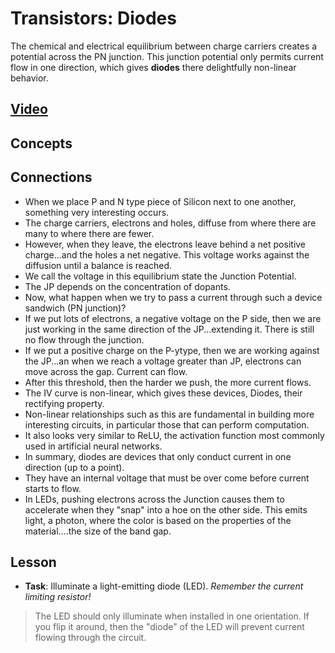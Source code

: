 # Transistors: Diodes
The chemical and electrical equilibrium between charge carriers creates a potential across the PN junction. This junction potential only permits current flow in one direction, which gives **diodes** there delightfully non-linear behavior.

## [Video](https://vimeo.com/1032443724)

## Concepts

## Connections
- When we place P and N type piece of Silicon next to one another, something very interesting occurs.
- The charge carriers, electrons and holes, diffuse from where there are many to where there are fewer.
- However, when they leave, the electrons leave behind a net positive charge...and the holes a net negative. This voltage works against the diffusion until a balance is reached.
- We call the voltage in this equilibrium state the Junction Potential.
- The JP depends on the concentration of dopants.
- Now, what happen when we try to pass a current through such a device sandwich (PN junction)?
- If we put lots of electrons, a negative voltage on the P side, then we are just working in the same direction of the JP...extending it. There is still no flow through the junction.
- If we put a positive charge on the P-ytype, then we are working against the JP...an when we reach a voltage greater than JP, electrons can move across the gap. Current can flow.
- After this threshold, then the harder we push, the more current flows.
- The IV curve is non-linear, which gives these devices, Diodes, their rectifying property.
- Non-linear relationships such as this are fundamental in building more interesting circuits, in particular those that can perform computation. 
- It also looks very similar to ReLU, the activation function most commonly used in artificial neural networks.
- In summary, diodes are devices that only conduct current in one direction (up to a point).
- They have an internal voltage that must be over come before current starts to flow.
- In LEDs, pushing electrons across the Junction causes them to accelerate when they "snap" into a hoe on the other side. This emits light, a photon, where the color is based on the properties of the material....the size of the band gap.

## Lesson

- **Task**: Illuminate a light-emitting diode (LED). *Remember the current limiting resistor!*
> The LED should only illuminate when installed in one orientation. If you flip it around, then the "diode" of the LED will prevent current flowing through the circuit.
